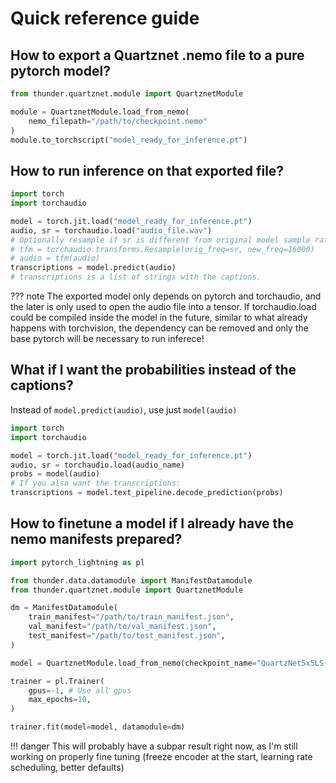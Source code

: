 # Quick reference guide

## How to export a Quartznet .nemo file to a pure pytorch model?

```py
from thunder.quartznet.module import QuartznetModule

module = QuartznetModule.load_from_nemo(
    nemo_filepath="/path/to/checkpoint.nemo"
)
module.to_torchscript("model_ready_for_inference.pt")
```


## How to run inference on that exported file?


``` python
import torch
import torchaudio

model = torch.jit.load("model_ready_for_inference.pt")
audio, sr = torchaudio.load("audio_file.wav")
# Optionally resample if sr is different from original model sample rate
# tfm = torchaudio.transforms.Resample(orig_freq=sr, new_freq=16000)
# audio = tfm(audio)
transcriptions = model.predict(audio)
# transcriptions is a list of strings with the captions.
```

??? note
    The exported model only depends on pytorch and torchaudio, and the later is only used
    to open the audio file into a tensor. If torchaudio.load could be compiled inside the
    model in the future, similar to what already happens with torchvision, the dependency
    can be removed and only the base pytorch will be necessary to run inferece!


## What if I want the probabilities instead of the captions?

Instead of `model.predict(audio)`, use just `model(audio)`

``` python hl_lines="6"
import torch
import torchaudio

model = torch.jit.load("model_ready_for_inference.pt")
audio, sr = torchaudio.load(audio_name)
probs = model(audio)
# If you also want the transcriptions:
transcriptions = model.text_pipeline.decode_prediction(probs)
```


## How to finetune a model if I already have the nemo manifests prepared?

``` python
import pytorch_lightning as pl

from thunder.data.datamodule import ManifestDatamodule
from thunder.quartznet.module import QuartznetModule

dm = ManifestDatamodule(
    train_manifest="/path/to/train_manifest.json",
    val_manifest="/path/to/val_manifest.json",
    test_manifest="/path/to/test_manifest.json",
)

model = QuartznetModule.load_from_nemo(checkpoint_name="QuartzNet5x5LS-En")

trainer = pl.Trainer(
    gpus=-1, # Use all gpus
    max_epochs=10,
)

trainer.fit(model=model, datamodule=dm)
```

!!! danger
    This will probably have a subpar result right now, as I'm still working on
    properly fine tuning (freeze encoder at the start, learning rate scheduling,
    better defaults)
